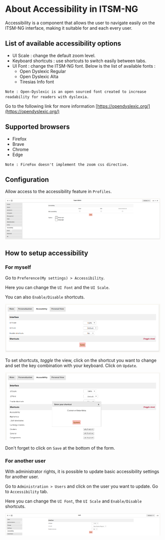 # About Accessibility in ITSM-NG

Accessibility is a component that allows the user to navigate easily on the ITSM-NG interface, making it suitable for and each every user.

## List of available accessibility options

* UI Scale : change the default zoom level.
* Keyboard shortcuts : use shortcuts to switch easily between tabs.
* UI Font : change the ITSM-NG font. Below is the list of available fonts :
    * Open Dyslexic Regular
    * Open Dyslexic Alta
    * Tiresias Info font

`Note : Open-Dyslexic is an open sourced font created to increase readability for readers with dyslexia.`

Go to the following link for more information [https://opendyslexic.org/](https://opendyslexic.org/)

## Supported browsers

* Firefox
* Brave
* Chrome
* Edge

`Note : FireFox doesn't implement the zoom css directive.`

## Configuration

Allow access to the accessibility feature in `Profiles`.

![allow profil permissions](img/accessibility/allow_profil_permissions.png)

## How to setup accessibility

### For myself

Go to `Preference(My settings) > Accessibility`.

Here you can change the `UI Font` and the `UI Scale`.

You can also `Enable/Disable` shortcuts.

![setup accessibility for myself](img/accessibility/setup_accessibility.png)

To set shortcuts, _toggle_ the view, click on the shortcut you want to change and set the key combination with your keyboard. Click on `Update`. 

![set shortcuts](img/accessibility/set_shortcut.png)

Don't forget to click on `Save` at the bottom of the form.

### For another user

With administrator rights, it is possible to update basic accessibility settings for another user.

Go to `Administration > Users` and click on the user you want to update.
Go to `Accessibility` tab.

Here you can change the `UI Font`, the `UI Scale` and `Enable/Disable` shortcuts.

![setup accessibility for another user](img/accessibility/setup_accessibility_for_other.png)